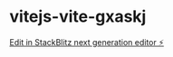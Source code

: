 # vitejs-vite-gxaskj

[Edit in StackBlitz next generation editor ⚡️](https://stackblitz.com/~/github.com/mahmoudabdalpaqy/vitejs-vite-gxaskj)